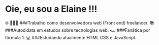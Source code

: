 # Oie, eu sou a Elaine !!!
 
 🌐 👩🏽‍💻 ###Trabalho como desenvolvedora web (Front end) freelancer.
 📚 ###Autodidata em estudos sobre tecnologias web.
 🏎️ ###Fanática por fórmula 1.
 💻 ###Estudando atualmente HTML CSS e JavaScript.
